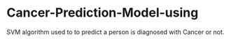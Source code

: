 # Cancer-Prediction-Model-using
SVM algorithm used to to predict a person is diagnosed with Cancer or not.
